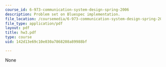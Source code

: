 ```yaml
---
course_id: 6-973-communication-system-design-spring-2006
description: Problem set on Bluespec implementation.
file_location: /coursemedia/6-973-communication-system-design-spring-2006/142d13e69c10e030a7868208a89988bf_hw3.pdf
file_type: application/pdf
layout: pdf
title: hw3.pdf
type: course
uid: 142d13e69c10e030a7868208a89988bf

---
```

None